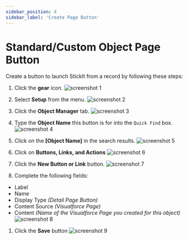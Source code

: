 ```yaml
---
sidebar_position: 4
sidebar_label: 'Create Page Button'
---
```


# Standard/Custom Object Page Button

Create a button to launch StickIt from a record by following these steps:

1. Click the **gear** icon.
![screenshot 1](/img/home.png)

1. Select **Setup** from the menu.
![screenshot 2](/img/gear_menu.png)

1. Click the **Object Manager** tab.
![screenshot 3](/img/setup_home.png)

1. Type the **Object Name** this button is for into the `Quick Find` box.
![screenshot 4](/img/object_manager.png)

1. Click on the **[Object Name]** in the search results.
![screenshot 5](/img/object_manager_search.png)

1. Click on **Buttons, Links, and Actions**
![screenshot 6](/img/opportunity_object_home.png)

1. Click the **New Button or Link** button.
![screenshot 7](/img/buttons_links_actions_home.png)

1. Complete the following fields:
 - Label
 - Name
 - Display Type _(Detail Page Button)_
 - Content Source _(Visualforce Page)_
 - Content _(Name of the Visualforce Page you created for this object)_
![screenshot 8](/img/new_page_button.png)

1. Click the **Save** button
![screenshot 9](/img/new_page_button.png)